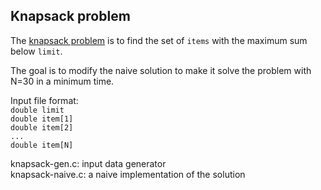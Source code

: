 ## Knapsack problem

The [knapsack problem](https://en.wikipedia.org/wiki/Knapsack_problem) is to find the set of `items` with the maximum sum below `limit`.

The goal is to modify the naive solution to make it solve the problem with N=30 in a minimum time.

Input file format:  
`double limit`  
`double item[1]`  
`double item[2]`  
`...`  
`double item[N]`

knapsack-gen.c: input data generator  
knapsack-naive.c: a naive implementation of the solution

